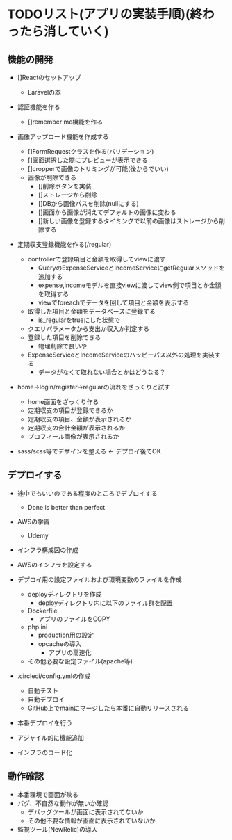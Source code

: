 # TODOリスト(アプリの実装手順)(終わったら消していく)

## 機能の開発
- []Reactのセットアップ
    - Laravelの本

- 認証機能を作る
    - []remember me機能を作る

- 画像アップロード機能を作成する
    - []FormRequestクラスを作る(バリデーション)
    - []画面選択した際にプレビューが表示できる
    - []cropperで画像のトリミングが可能(後からでいい)
    - 画像が削除できる
        - []削除ボタンを実装
        - []ストレージから削除
        - []DBから画像パスを削除(nullにする)
        - []画面から画像が消えてデフォルトの画像に変わる
        - []新しい画像を登録するタイミングで以前の画像はストレージから削除する

- 定期収支登録機能を作る(/regular)
    - controllerで登録項目と金額を取得してviewに渡す
        - QueryのExpenseServiceとIncomeServiceにgetRegularメソッドを追加する
        - expense,incomeモデルを直接viewに渡してview側で項目とか金額を取得する
        - viewでforeachでデータを回して項目と金額を表示する
    - 取得した項目と金額をデータベースに登録する
        - is_regularをtrueにした状態で
    - クエリパラメータから支出か収入か判定する
    - 登録した項目を削除できる
        - 物理削除で良いや
    - ExpenseServiceとIncomeServiceのハッピーパス以外の処理を実装する
        - データがなくて取れない場合とかはどうなる？

- home->login/register->regularの流れをざっくりと試す
    - home画面をざっくり作る
    - 定期収支の項目が登録できるか
    - 定期収支の項目、金額が表示されるか
    - 定期収支の合計金額が表示されるか
    - プロフィール画像が表示されるか

- sass/scss等でデザインを整える <- デプロイ後でOK

## デプロイする
- 途中でもいいのである程度のところでデプロイする
    - Done is better than perfect
- AWSの学習
    - Udemy
- インフラ構成図の作成
- AWSのインフラを設定する
- デプロイ用の設定ファイルおよび環境変数のファイルを作成
    - deployディレクトリを作成
        - deployディレクトリ内に以下のファイル群を配置
    - Dockerfile
        - アプリのファイルをCOPY
    - php.ini
        - production用の設定
        - opcacheの導入
            - アプリの高速化
    - その他必要な設定ファイル(apache等)
- .circleci/config.ymlの作成
    - 自動テスト
    - 自動デプロイ
    - GitHub上でmainにマージしたら本番に自動リリースされる
- 本番デプロイを行う

- アジャイル的に機能追加

- インフラのコード化

## 動作確認
- 本番環境で画面が映る
- バグ、不自然な動作が無いか確認
    - デバッグツールが画面に表示されてないか
    - その他不要な情報が画面に表示されていないか
- 監視ツール(NewRelic)の導入
